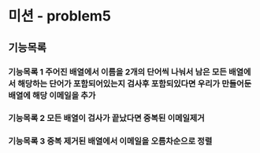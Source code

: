 # 미션 - problem5

## 기능목록

### 기능목록 1 주어진 배열에서 이름을 2개의 단어씩 나눠서 남은 모든 배열에서 해당하는 단어가 포함되어있는지 검사후 포함되있다면 우리가 만들어둔 배열에 해당 이메일을 추가

### 기능목록 2 모든 배열이 검사가 끝났다면 중복된 이메일제거

### 기능목록 3 중복 제거된 배열에서 이메일을 오름차순으로 정렬